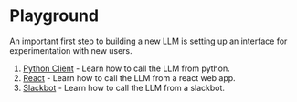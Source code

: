 # Playground

An important first step to building a new LLM is setting up an interface for experimentation with new users.

1. [Python Client](python_client/python_client.md) - Learn how to call the LLM from python.
2. [React](react_llm_playground/playground.md) - Learn how to call the LLM from a react web app.
3. [Slackbot](slackbot/slackbot.md) - Learn how to call the LLM from a slackbot.

